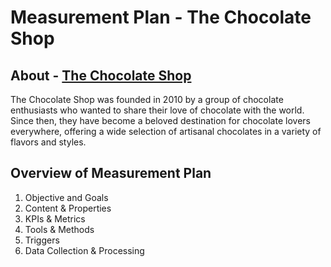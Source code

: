 # Measurement Plan - The Chocolate Shop


## About -  [The Chocolate Shop](https://the-chocolate-shop-demo.netlify.app/)

The Chocolate Shop was founded in 2010 by a group of chocolate enthusiasts who wanted to share their love of chocolate with the world. Since then, they have become a beloved destination for chocolate lovers everywhere, offering a wide selection of artisanal chocolates in a variety of flavors and styles.

## Overview of Measurement Plan

 1. Objective and Goals
 2. Content & Properties
 3. KPIs & Metrics
 4. Tools & Methods
 5. Triggers 
 6. Data Collection & Processing


